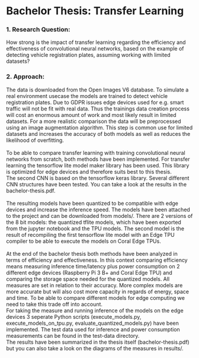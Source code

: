 # Bachelor Thesis: Transfer Learning

  ### 1. Research Question:
  How strong is the impact of transfer learning regarding the efficiency and effectiveness of convolutional neural networks, based on the example of detecting vehicle registration plates, assuming working with limited datasets?
  
  ### 2. Approach:
  The data is downloaded from the Open Images V6 database. To simulate a real environment usecase the models are trained to detect vehicle registration plates. Due to GDPR issues edge devices used for e.g. smart traffic will not be fit with real data. Thus the trainings data creation process will cost an enormous amount of work and most likely result in limited datasets. For a more realistic comparison the data will be preprocessed using an image augmentation algorithm. This step is common use for limited datasets and increases the accuracy of both models as well as reduces the likelihood of overfitting.\
  \
  To be able to compare transfer learning with training convolutional neural networks from scratch, both methods have been implemented. For transfer learning the tensorflow lite model maker library has been used. This library is optimized for edge devices and therefore suits best to this thesis.\
  The second CNN is based on the tensorflow keras library. Several different CNN structures have been tested. You can take a look at the results in the bachelor-thesis.pdf.\
  \
  The resulting models have been quantized to be compatible with edge devices and increase the inference speed. The models have been attached to the project and can be downloaded from models/. There are 2 versions of the 8 bit models: the quantized tflite models, which have been exported from the jupyter notebook and the TPU models. The second model is the result of recompiling the first tensorflow lite model with an Edge TPU compiler to be able to execute the models on Coral Edge TPUs.\
  \
  At the end of the bachelor thesis both methods have been analyzed in terms of efficiency and effectiveness. In this context comparing efficiency means measuring inference time/latency plus power consumption on 2 different edge devices (Raspberry Pi 3 B+ and Coral Edge TPU) and comparing the storage space needed for the quantized models. All measures are set in relation to their accuracy. More complex models are more accurate but will also cost more capacity in regards of energy, space and time. To be able to compare different models for edge computing we need to take this trade off into account.\
  For taking the measure and running inference of the models on the edge devices 3 seperate Python scripts (execute_models.py, execute_models_on_tpu.py, evaluate_quantized_models.py) have been implemented. The test data used for inference and power consumption measurements can be found in the test-data directory.\
  The results have been summarized in the thesis itself (bachelor-thesis.pdf) but you can also take a look on the diagrams of the measures in results/.
